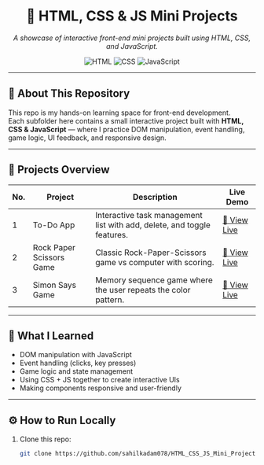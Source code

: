 <div align="center">

# 🚀 HTML, CSS & JS Mini Projects  
*A showcase of interactive front-end mini projects built using HTML, CSS, and JavaScript.*

![HTML](https://img.shields.io/badge/HTML5-orange?style=for-the-badge)
![CSS](https://img.shields.io/badge/CSS3-blue?style=for-the-badge)
![JavaScript](https://img.shields.io/badge/JS-yellow?style=for-the-badge)

</div>

---

## 🧱 About This Repository
This repo is my hands-on learning space for front-end development.  
Each subfolder here contains a small interactive project built with **HTML, CSS & JavaScript** — where I practice DOM manipulation, event handling, game logic, UI feedback, and responsive design.

---

## 📂 Projects Overview

| No. | Project | Description | Live Demo |
|-----|----------|-------------|------------|
| 1 | To-Do App | Interactive task management list with add, delete, and toggle features. | [🔗 View Live](https://sahilkadam078.github.io/HTML_CSS_JS_Mini_Project/to_do_app/public/index.html) |
| 2 | Rock Paper Scissors Game | Classic Rock-Paper-Scissors game vs computer with scoring. | [🔗 View Live](https://sahilkadam078.github.io/HTML_CSS_JS_Mini_Project/Rock_Paper_Scissors_Game/public/index.html) |
| 3 | Simon Says Game | Memory sequence game where the user repeats the color pattern. | [🔗 View Live](https://sahilkadam078.github.io/HTML_CSS_JS_Mini_Project/Simon_Says_Game/public/index.html) |

---

## 🧠 What I Learned
- DOM manipulation with JavaScript  
- Event handling (clicks, key presses)  
- Game logic and state management  
- Using CSS + JS together to create interactive UIs  
- Making components responsive and user-friendly  

---

## ⚙️ How to Run Locally

1. Clone this repo:
   ```bash
   git clone https://github.com/sahilkadam078/HTML_CSS_JS_Mini_Project.git
